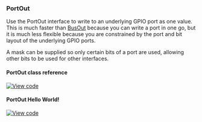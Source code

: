 ### PortOut

Use the PortOut interface to write to an underlying GPIO port as one value. This is much faster than [BusOut](/docs/v5.4/reference/api-references.html#busout) because you can write a port in one go, but it is much less flexible because you are constrained by the port and bit layout of the underlying GPIO ports.

A mask can be supplied so only certain bits of a port are used, allowing other bits to be used for other interfaces.

#### PortOut class reference

[![View code](https://www.mbed.com/embed/?type=library)](/docs/v5.4/mbed-os-api-doxy/classmbed_1_1_port_out.html)

#### PortOut Hello World!

[![View code](https://www.mbed.com/embed/?url=https://developer.mbed.org/teams/mbed_example/code/PortOut_HelloWorld/)](https://developer.mbed.org/teams/mbed_example/code/PortOut_HelloWorld/file/e4e6fab14d21/main.cpp)
